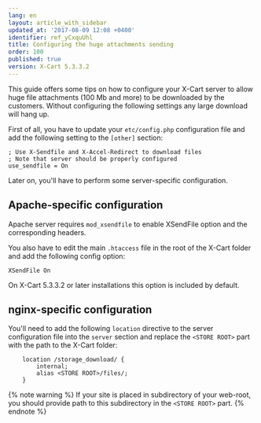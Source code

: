 ```yaml
---
lang: en
layout: article_with_sidebar
updated_at: '2017-08-09 12:08 +0400'
identifier: ref_yCxquUhl
title: Configuring the huge attachments sending
order: 100
published: true
version: X-Cart 5.3.3.2
---
```

This guide offers some tips on how to configure your X-Cart server to allow huge file attachments (100 Mb and more) to be downloaded by the customers. Without configuring the following settings any large download will hang up. 

First of all, you have to update your `etc/config.php` configuration file and add the following setting to the `[other]` section:

```
; Use X-Sendfile and X-Accel-Redirect to download files
; Note that server should be properly configured
use_sendfile = On
```

Later on, you'll have to perform some server-specific configuration.

## Apache-specific configuration

Apache server requires `mod_xsendfile` to enable XSendFile option and the corresponding headers.

You also have to edit the main `.htaccess` file in the root of the X-Cart folder and add the following config option:

```
XSendFile On
```

On X-Cart 5.3.3.2 or later installations this option is included by default.

## nginx-specific configuration

You'll need to add the following `location` directive to the server configuration file into the `server` section and replace the `<STORE ROOT>` part with the path to the X-Cart folder:

```
    location /storage_download/ {
        internal;
        alias <STORE ROOT>/files/;
    }
```

{% note warning %}
If your site is placed in subdirectory of your web-root, you should provide path to this subdirectory in the `<STORE ROOT>` part.
{% endnote %}
